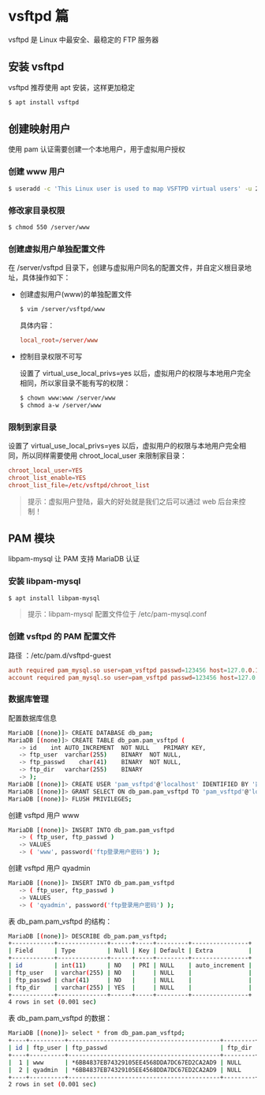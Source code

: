 # vsftpd 篇

vsftpd 是 Linux 中最安全、最稳定的 FTP 服务器

## 安装 vsftpd

vsftpd 推荐使用 apt 安装，这样更加稳定

```sh
$ apt install vsftpd
```

## 创建映射用户

使用 pam 认证需要创建一个本地用户，用于虚拟用户授权

### 创建 www 用户

```sh
$ useradd -c 'This Linux user is used to map VSFTPD virtual users' -u 2003 -s /usr/sbin/nologin -d /server/default -M -U www
```

### 修改家目录权限

```sh
$ chmod 550 /server/www
```

### 创建虚拟用户单独配置文件

在 /server/vsftpd 目录下，创建与虚拟用户同名的配置文件，并自定义根目录地址，具体操作如下：

-   创建虚拟用户(www)的单独配置文件

    ```sh
    $ vim /server/vsftpd/www
    ```

    具体内容：

    ```conf
    local_root=/server/www
    ```

-   控制目录权限不可写

    设置了 virtual_use_local_privs=yes 以后，虚拟用户的权限与本地用户完全相同，所以家目录不能有写的权限：

    ```sh
    $ chown www:www /server/www
    $ chmod a-w /server/www
    ```

### 限制到家目录

设置了 virtual_use_local_privs=yes 以后，虚拟用户的权限与本地用户完全相同，所以同样需要使用 chroot_local_user 来限制家目录：

```conf
chroot_local_user=YES
chroot_list_enable=YES
chroot_list_file=/etc/vsftpd/chroot_list
```

> 提示：虚拟用户登陆，最大的好处就是我们之后可以通过 web 后台来控制！

## PAM 模块

libpam-mysql 让 PAM 支持 MariaDB 认证

### 安装 libpam-mysql

```sh
$ apt install libpam-mysql
```

> 提示：libpam-mysql 配置文件位于 /etc/pam-mysql.conf

### 创建 vsftpd 的 PAM 配置文件

路径 ：/etc/pam.d/vsftpd-guest

```conf
auth required pam_mysql.so user=pam_vsftpd passwd=123456 host=127.0.0.1 db=db_pam table=pam_vsftpd usercolumn=ftp_user passwdcolumn=ftp_passwd crypt=2
account required pam_mysql.so user=pam_vsftpd passwd=123456 host=127.0.0.1 db=db_pam table=pam_vsftpd usercolumn=ftp_user passwdcolumn=ftp_passwd crypt=2
```

### 数据库管理

配置数据库信息

```sh
MariaDB [(none)]> CREATE DATABASE db_pam;
MariaDB [(none)]> CREATE TABLE db_pam.pam_vsftpd (
   -> id    int AUTO_INCREMENT  NOT NULL    PRIMARY KEY,
   -> ftp_user  varchar(255)    BINARY  NOT NULL,
   -> ftp_passwd    char(41)    BINARY  NOT NULL,
   -> ftp_dir   varchar(255)    BINARY
   -> );
MariaDB [(none)]> CREATE USER 'pam_vsftpd'@'localhost' IDENTIFIED BY '数据库用户密码';
MariaDB [(none)]> GRANT SELECT ON db_pam.pam_vsftpd TO 'pam_vsftpd'@'localhost';
MariaDB [(none)]> FLUSH PRIVILEGES;
```

创建 vsftpd 用户 www

```sh
MariaDB [(none)]> INSERT INTO db_pam.pam_vsftpd
   -> ( ftp_user, ftp_passwd )
   -> VALUES
   -> ( 'www', password('ftp登录用户密码') );
```

创建 vsftpd 用户 qyadmin

```sh
MariaDB [(none)]> INSERT INTO db_pam.pam_vsftpd
   -> ( ftp_user, ftp_passwd )
   -> VALUES
   -> ( 'qyadmin', password('ftp登录用户密码') );
```

表 db_pam.pam_vsftpd 的结构：

```sh
MariaDB [(none)]> DESCRIBE db_pam.pam_vsftpd;
+------------+--------------+------+-----+---------+----------------+
| Field      | Type         | Null | Key | Default | Extra          |
+------------+--------------+------+-----+---------+----------------+
| id         | int(11)      | NO   | PRI | NULL    | auto_increment |
| ftp_user   | varchar(255) | NO   |     | NULL    |                |
| ftp_passwd | char(41)     | NO   |     | NULL    |                |
| ftp_dir    | varchar(255) | YES  |     | NULL    |                |
+------------+--------------+------+-----+---------+----------------+
4 rows in set (0.001 sec)
```

表 db_pam.pam_vsftpd 的数据：

```sh
MariaDB [(none)]> select * from db_pam.pam_vsftpd;
+----+----------+-------------------------------------------+---------+
| id | ftp_user | ftp_passwd                                | ftp_dir |
+----+----------+-------------------------------------------+---------+
|  1 | www      | *6BB4837EB74329105EE4568DDA7DC67ED2CA2AD9 | NULL    |
|  2 | qyadmin  | *6BB4837EB74329105EE4568DDA7DC67ED2CA2AD9 | NULL    |
+----+----------+-------------------------------------------+---------+
2 rows in set (0.001 sec)
```
